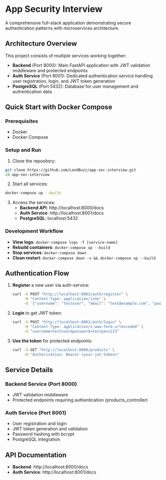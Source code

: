 # App Security Interview

A comprehensive full-stack application demonstrating secure authentication patterns with microservices architecture.

## Architecture Overview

This project consists of multiple services working together:

- **Backend** (Port 8000): Main FastAPI application with JWT validation middleware and protected endpoints
- **Auth Service** (Port 8001): Dedicated authentication service handling user registration, login, and JWT token generation
- **PostgreSQL** (Port 5432): Database for user management and authentication data

## Quick Start with Docker Compose

### Prerequisites
- Docker
- Docker Compose

### Setup and Run

1. Clone the repository:
```bash
git clone https://github.com/LendBuzz/app-sec-interview.git
cd app-sec-interview
```

2. Start all services:
```bash
docker-compose up --build
```

3. Access the services:
   - **Backend API**: http://localhost:8000/docs
   - **Auth Service**: http://localhost:8001/docs
   - **PostgreSQL**: localhost:5432

### Development Workflow

- **View logs**: `docker-compose logs -f [service-name]`
- **Rebuild containers**: `docker-compose up --build`
- **Stop services**: `docker-compose down`
- **Clean restart**: `docker-compose down -v && docker-compose up --build`

## Authentication Flow

1. **Register** a new user via auth-service:
   ```bash
   curl -X POST "http://localhost:8001/auth/register" \
        -H "Content-Type: application/json" \
        -d '{"username": "testuser", "email": "test@example.com", "password": "testpass123"}'
   ```

2. **Login** to get JWT token:
   ```bash
   curl -X POST "http://localhost:8001/auth/login" \
        -H "Content-Type: application/x-www-form-urlencoded" \
        -d "username=testuser&password=testpass123"
   ```

3. **Use the token** for protected endpoints:
   ```bash
   curl -X GET "http://localhost:8000/products" \
        -H "Authorization: Bearer <your-jwt-token>"
   ```

## Service Details

### Backend Service (Port 8000)
- JWT validation middleware
- Protected endpoints requiring authentication (products_controller)

### Auth Service (Port 8001)
- User registration and login
- JWT token generation and validation
- Password hashing with bcrypt
- PostgreSQL integration


## API Documentation

- **Backend**: http://localhost:8000/docs
- **Auth Service**: http://localhost:8001/docs
